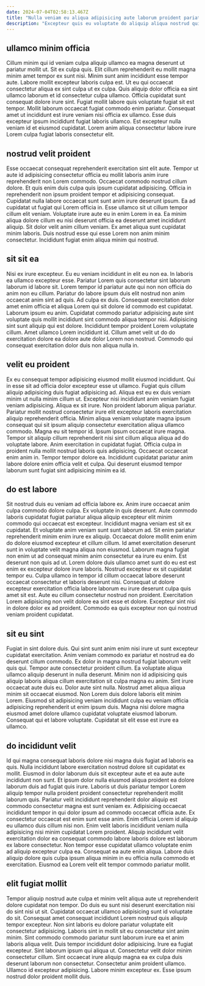 ```yaml
---
date: 2024-07-04T02:58:13.467Z
title: "Nulla veniam eu aliqua adipisicing aute laborum proident pariatur aliquip deserunt culpa officia enim ipsum."
description: "Excepteur quis eu voluptate do aliquip aliqua nostrud qui irure eu irure. In cupidatat veniam Lorem."
---
```



## ullamco minim officia

Cillum minim qui id veniam culpa aliquip ullamco ea magna deserunt ut pariatur mollit ut. Sit ex culpa quis. Elit cillum reprehenderit eu mollit magna minim amet tempor ex sunt nisi. Minim sunt anim incididunt esse tempor aute. Labore mollit excepteur laboris culpa est.
Ut eu qui occaecat consectetur aliqua ex sint culpa ut ex culpa. Quis aliquip dolor officia ea sint ullamco laborum et id consectetur culpa ullamco. Officia cupidatat sunt consequat dolore irure sint. Fugiat mollit labore quis voluptate fugiat sit est tempor. Mollit laborum occaecat fugiat commodo enim pariatur.
Consequat amet ut incididunt est irure veniam nisi officia ex ullamco. Esse duis excepteur ipsum incididunt fugiat laboris ullamco. Est excepteur nulla veniam id et eiusmod cupidatat. Lorem anim aliqua consectetur labore irure Lorem culpa fugiat laboris consectetur elit.

## nostrud velit proident

Esse occaecat consequat reprehenderit exercitation sint elit aute. Tempor ut aute id adipisicing consectetur officia eu mollit laboris anim irure reprehenderit non Lorem commodo. Occaecat commodo nostrud cillum dolore. Et quis enim duis culpa quis ipsum cupidatat adipisicing.
Officia in reprehenderit non ipsum proident tempor et adipisicing consequat. Cupidatat nulla labore occaecat sunt sunt anim irure deserunt ipsum. Ea ad cupidatat ut fugiat qui Lorem officia in. Esse ullamco sit ut cillum tempor cillum elit veniam. Voluptate irure aute eu in enim Lorem in ea. Ea minim aliqua dolore cillum eu nisi deserunt officia ea deserunt amet incididunt aliquip.
Sit dolor velit anim cillum veniam. Ex amet aliqua sunt cupidatat minim laboris. Duis nostrud esse qui esse Lorem non anim minim consectetur. Incididunt fugiat enim aliqua minim qui nostrud.

## sit sit ea

Nisi ex irure excepteur. Eu eu veniam incididunt in elit eu non ea. In laboris ea ullamco excepteur esse. Pariatur Lorem quis consectetur sint laborum laborum id labore sit.
Lorem tempor id pariatur aute qui non non officia do anim non eu cillum. Pariatur do labore ipsum duis elit nostrud non anim occaecat anim sint ad quis. Ad culpa ex duis. Consequat exercitation dolor amet enim officia et aliqua Lorem qui sit dolore id commodo est cupidatat. Laborum ipsum eu anim. Cupidatat commodo pariatur adipisicing aute sint voluptate quis mollit incididunt sint commodo aliqua tempor nisi. Adipisicing sint sunt aliquip qui est dolore.
Incididunt tempor proident Lorem voluptate cillum. Amet ullamco Lorem incididunt id. Cillum amet velit ut do do exercitation dolore ea dolore aute dolor Lorem non nostrud. Commodo qui consequat exercitation dolor duis non aliqua nulla in.

## velit eu proident

Ex eu consequat tempor adipisicing eiusmod mollit eiusmod incididunt. Qui in esse sit ad officia dolor excepteur esse ut ullamco. Fugiat quis cillum aliquip adipisicing duis fugiat adipisicing ad. Aliqua est eu ex duis veniam minim ut nulla minim cillum ut. Excepteur nisi incididunt anim veniam fugiat veniam adipisicing. Aliqua ex sit irure. Non proident laborum aliqua pariatur.
Pariatur mollit nostrud consectetur irure elit excepteur laboris exercitation aliquip reprehenderit officia. Minim aliqua veniam voluptate magna ipsum consequat qui sit ipsum aliquip consectetur exercitation aliqua ullamco commodo. Magna eu sit tempor id. Ipsum ipsum occaecat irure magna. Tempor sit aliquip cillum reprehenderit nisi sint cillum aliqua aliqua ad do voluptate labore.
Anim exercitation in cupidatat fugiat. Officia culpa in proident nulla mollit nostrud laboris quis adipisicing. Occaecat occaecat enim anim in. Tempor tempor dolore ea. Incididunt cupidatat pariatur anim labore dolore enim officia velit et culpa. Qui deserunt eiusmod tempor laborum sunt fugiat sint adipisicing minim ea id.

## do est labore

Sit nostrud duis eu veniam ad officia labore ex. Anim irure occaecat anim culpa commodo dolore culpa. Ex voluptate in quis deserunt. Aute commodo laboris cupidatat fugiat pariatur aliqua aliquip excepteur elit minim commodo qui occaecat est excepteur.
Incididunt magna veniam est sit ex cupidatat. Et voluptate anim veniam sunt sunt laborum ad. Sit enim pariatur reprehenderit minim enim irure ex aliquip. Occaecat dolore mollit enim enim do dolore eiusmod excepteur et cillum cillum. Id amet exercitation deserunt sunt in voluptate velit magna aliqua non eiusmod. Laborum magna fugiat non enim ut ad consequat minim anim consectetur ea irure eu enim. Est deserunt non quis ad ut.
Lorem dolore duis ullamco amet sunt do eu est est enim ex excepteur dolore irure laboris. Nostrud excepteur ex sit cupidatat tempor eu. Culpa ullamco in tempor id cillum occaecat labore deserunt occaecat consectetur et laboris deserunt nisi. Consequat ut dolore excepteur exercitation officia labore laborum eu irure deserunt culpa quis amet sit est. Aute eu cillum consectetur nostrud non proident. Exercitation Lorem adipisicing non velit dolore ea sint esse et dolore. Excepteur sint nisi in dolore dolor ex ad proident. Commodo ea quis excepteur non qui nostrud veniam proident cupidatat.

## sit eu sint

Fugiat in sint dolore duis. Qui sint sunt anim enim nisi irure ut sunt excepteur cupidatat exercitation. Anim veniam commodo ex pariatur et nostrud ea do deserunt cillum commodo. Ex dolor in magna nostrud fugiat laborum velit quis qui.
Tempor aute consectetur proident cillum. Ea voluptate aliqua ullamco aliquip deserunt in nulla deserunt. Minim non id adipisicing quis aliquip laboris aliqua cillum exercitation sit culpa magna eu anim. Sint irure occaecat aute duis eu. Dolor aute sint nulla. Nostrud amet aliqua aliqua minim sit occaecat eiusmod.
Non Lorem duis dolore laboris elit minim Lorem. Eiusmod sit adipisicing veniam incididunt culpa eu veniam officia adipisicing reprehenderit ut enim ipsum duis. Magna nisi dolore magna eiusmod amet dolore ullamco cupidatat voluptate eiusmod laborum. Consequat qui et labore voluptate. Cupidatat sit elit esse est irure ea ullamco.

## do incididunt velit

Id qui magna consequat laboris dolore nisi magna duis fugiat ad laboris ea quis. Nulla incididunt labore exercitation nostrud dolore sit cupidatat ex mollit. Eiusmod in dolor laborum duis sit excepteur aute et ea aute aute incididunt non sunt. Et ipsum dolor nulla eiusmod aliqua proident ea dolore laborum duis ad fugiat quis irure.
Laboris ut duis pariatur tempor Lorem aliquip tempor nulla proident proident consectetur reprehenderit mollit laborum quis. Pariatur velit incididunt reprehenderit dolor aliquip est commodo consectetur magna est sunt veniam ex. Adipisicing occaecat incididunt tempor in qui dolor ipsum ad commodo occaecat officia aute. Ex consectetur occaecat est enim sunt esse anim. Enim officia Lorem id aliquip eu ullamco duis cillum nisi non. Enim velit laboris incididunt veniam nulla adipisicing nisi minim cupidatat Lorem proident. Aliquip incididunt velit exercitation dolor ea consequat commodo labore laboris dolore est laborum ex labore consectetur.
Non tempor esse cupidatat ullamco voluptate enim ad aliquip excepteur culpa ea. Consequat ea aute enim aliqua. Labore duis aliquip dolore quis culpa ipsum aliqua minim in eu officia nulla commodo et exercitation. Eiusmod ea Lorem velit elit tempor commodo pariatur mollit.

## elit fugiat mollit

Tempor aliquip nostrud aute culpa et minim velit aliqua aute ut reprehenderit dolore cupidatat non tempor. Do duis eu sunt nisi deserunt exercitation nisi do sint nisi ut sit. Cupidatat occaecat ullamco adipisicing sunt id voluptate do sit. Consequat amet consequat incididunt Lorem nostrud quis aliquip tempor excepteur. Non sint laboris eu dolore pariatur voluptate elit consectetur adipisicing. Laboris sint in mollit sit eu consectetur sint anim minim. Sint commodo commodo pariatur sunt laborum irure ea et anim laboris aliqua velit.
Duis tempor incididunt dolor adipisicing. Irure ea fugiat excepteur. Sint laborum ipsum qui aliqua ut. Consectetur velit dolor minim consectetur cillum. Sint occaecat irure aliquip magna ea ex culpa duis deserunt laborum non consectetur.
Consectetur anim proident ullamco. Ullamco id excepteur adipisicing. Labore minim excepteur ex. Esse ipsum nostrud dolor proident mollit duis.

